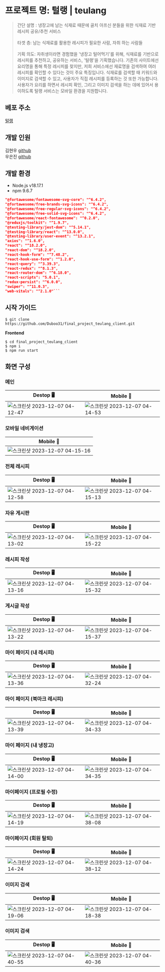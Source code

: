 # 프로젝트 명: 털랭 | teulang

> 간단 설명 : 냉장고에 남는 식재료 때문에 골치 아프신 분들을 위한 식재료 기반 레시피 공유/추천 서비스
> <br>
> <br>
> 타겟 층: 남는 식재료를 활용한 레시피가 필요한 사람, 자취 하는 사람들
> <br>
> <br>
> 기획 의도: 자취생이라면 경험했을 '냉장고 털어먹기'를 위해, 식재료를 기반으로 레시피를 추천하고, 공유하는 서비스, '털랭'을 기획했습니다. 기존의 사이트에선 요리명을 통해 특정 레시피를 찾지만, 저희 서비스에선 재료명을 검색하여 여러 레시피를 확인할 수 있다는 것이 주요 특징입니다. 식재료를 검색할 때 키워드와 이미지로 검색할 수 있고, 사용자가 직접 레시피를 등록하는 것 또한 가능합니다. 사용자가 요리를 하면서 레시피 확인, 그리고 이미지 검색을 하는 데에 있어서 용이하도록 털랭 서비스는 모바일 환경을 지원합니다.

## 베포 주소

[털랭](https://teulang.net/)

## 개발 인원

김현우 [github](https://github.com/Duboo31)<br>
우은진 [github](https://github.com/EunjinWoo)

## 개발 환경

- Node.js v18.17.1
- npm 9.6.7

````json
"@fortawesome/fontawesome-svg-core": "^6.4.2",
"@fortawesome/free-brands-svg-icons": "^6.4.2",
"@fortawesome/free-regular-svg-icons": "^6.4.2",
"@fortawesome/free-solid-svg-icons": "^6.4.2",
"@fortawesome/react-fontawesome": "^0.2.0",
"@reduxjs/toolkit": "^1.9.7",
"@testing-library/jest-dom": "^5.14.1",
"@testing-library/react": "^13.0.0",
"@testing-library/user-event": "^13.2.1",
"axios": "^1.6.0",
"react": "^18.2.0",
"react-dom": "^18.2.0",
"react-hook-form": "^7.48.2",
"react-hook-use-form": "^1.2.0",
"react-query": "^3.39.3",
"react-redux": "^8.1.3",
"react-router-dom": "^6.18.0",
"react-scripts": "5.0.1",
"redux-persist": "^6.0.0",
"swiper": "^11.0.3",
"web-vitals": "^2.1.0"```
````

## 시작 가이드

```
$ git clone https://github.com/Duboo31/final_project_teulang_client.git
```

**Frontend**

```
$ cd final_project_teulang_client
$ npm i
$ npm run start
```

## 화면 구성

### 메인
|Destop 🖥️|Mobile 📱|
|-|-|
|![스크린샷 2023-12-07 04-12-47](https://github.com/Duboo31/final_project_teulang_client/assets/92058864/7ed2c1da-b070-43f9-b244-9495cb1ea300)|![스크린샷 2023-12-07 04-14-53](https://github.com/Duboo31/final_project_teulang_client/assets/92058864/0921a60c-b9b1-497f-a205-d66635a4d7ce)|

### 모바일 네비게이션
|Mobile 📱|
|-|
|![스크린샷 2023-12-07 04-15-16](https://github.com/Duboo31/final_project_teulang_client/assets/92058864/77e8b5c1-f384-4fc6-a6df-b9eee18e2207)|


### 전체 레시피
|Destop 🖥️|Mobile 📱|
|-|-|
|![스크린샷 2023-12-07 04-12-58](https://github.com/Duboo31/final_project_teulang_client/assets/92058864/d54f3461-c6e8-4970-9ba3-099b0a4cf4f2)|![스크린샷 2023-12-07 04-15-13](https://github.com/Duboo31/final_project_teulang_client/assets/92058864/12443631-aff5-4de0-a370-5f85a91f83be)|


### 자유 게시판
|Destop 🖥️|Mobile 📱|
|-|-|
|![스크린샷 2023-12-07 04-13-02](https://github.com/Duboo31/final_project_teulang_client/assets/92058864/1f3e4d1f-b9a6-4e6c-862d-33550e186390)|![스크린샷 2023-12-07 04-15-22](https://github.com/Duboo31/final_project_teulang_client/assets/92058864/ef3b942d-227d-4a20-8a20-66b390c7f9ac)|


### 레시피 작성
|Destop 🖥️|Mobile 📱|
|-|-|
|![스크린샷 2023-12-07 04-13-16](https://github.com/Duboo31/final_project_teulang_client/assets/92058864/ef4b0067-75ed-42f8-bd3f-504f6d9b0003)|![스크린샷 2023-12-07 04-15-32](https://github.com/Duboo31/final_project_teulang_client/assets/92058864/ff0250a1-1cd1-4428-a4ee-6b968784264d)|


### 게시글 작성
|Destop 🖥️|Mobile 📱|
|-|-|
|![스크린샷 2023-12-07 04-13-22](https://github.com/Duboo31/final_project_teulang_client/assets/92058864/302c90fa-70c1-43ef-8c90-8437edb4e0bb)|![스크린샷 2023-12-07 04-15-37](https://github.com/Duboo31/final_project_teulang_client/assets/92058864/21c376c0-7ff5-4b16-9f76-316093173887)|

### 마이 페이지 (내 레시피)
|Destop 🖥️|Mobile 📱|
|-|-|
|![스크린샷 2023-12-07 04-13-36](https://github.com/Duboo31/final_project_teulang_client/assets/92058864/57faffd4-ca02-453f-9bba-265e2fd7ce4d)|![스크린샷 2023-12-07 04-32-24](https://github.com/Duboo31/final_project_teulang_client/assets/92058864/3ee13e2d-c342-4fe9-9279-9b0bc296c1f9)|

### 마이 페이지 (북마크 레시피)
|Destop 🖥️|Mobile 📱|
|-|-|
|![스크린샷 2023-12-07 04-13-39](https://github.com/Duboo31/final_project_teulang_client/assets/92058864/b5c6afc7-e981-49fa-9b7c-0f3a317118fe)|![스크린샷 2023-12-07 04-34-33](https://github.com/Duboo31/final_project_teulang_client/assets/92058864/ced9eeba-c671-40d7-9196-f9b68e0cbe64)|

### 마이 페이지 (내 냉장고)
|Destop 🖥️|Mobile 📱|
|-|-|
|![스크린샷 2023-12-07 04-14-00](https://github.com/Duboo31/final_project_teulang_client/assets/92058864/33be07f6-1226-46de-adf1-59387a58cf30)|![스크린샷 2023-12-07 04-34-35](https://github.com/Duboo31/final_project_teulang_client/assets/92058864/4c81721c-2cf1-418e-ac4c-2b4389bc9bcf)|

### 마이페이지 (프로필 수정)
|Destop 🖥️|Mobile 📱|
|-|-|
|![스크린샷 2023-12-07 04-14-19](https://github.com/Duboo31/final_project_teulang_client/assets/92058864/537e4f37-4888-45c6-bb52-73d2f1d91d88)|![스크린샷 2023-12-07 04-38-08](https://github.com/Duboo31/final_project_teulang_client/assets/92058864/1ad467f6-1b59-4ba6-abf4-9442790c8a44)|

### 마이페이지 (회원 탈퇴)
|Destop 🖥️|Mobile 📱|
|-|-|
|![스크린샷 2023-12-07 04-14-24](https://github.com/Duboo31/final_project_teulang_client/assets/92058864/3c638355-5f3c-4256-ab0f-2709dc3eebc6)|![스크린샷 2023-12-07 04-38-12](https://github.com/Duboo31/final_project_teulang_client/assets/92058864/94a66fef-2739-468e-819a-18ae298abbb6)|

### 이미지 검색 
|Destop 🖥️|Mobile 📱|
|-|-|
|![스크린샷 2023-12-07 04-19-06](https://github.com/Duboo31/final_project_teulang_client/assets/92058864/92d07d55-d76f-4191-9c45-b28a0c1c88a5)|![스크린샷 2023-12-07 04-18-38](https://github.com/Duboo31/final_project_teulang_client/assets/92058864/3e7028c3-2f40-4fe0-9508-eff58db9e467)|

### 이미지 검색 
|Destop 🖥️|Mobile 📱|
|-|-|
|![스크린샷 2023-12-07 04-40-55](https://github.com/Duboo31/final_project_teulang_client/assets/92058864/b3d27b32-19c9-4359-b064-d2fc8d26318c)|![스크린샷 2023-12-07 04-40-36](https://github.com/Duboo31/final_project_teulang_client/assets/92058864/7eb95ebb-5890-47a4-9afe-ec9375ad33a9)|
